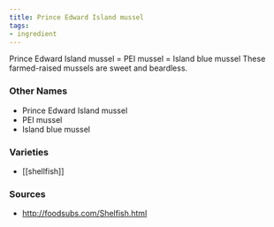 ```yaml
---
title: Prince Edward Island mussel
tags:
- ingredient
---
```

Prince Edward Island mussel = PEI mussel = Island blue mussel These farmed-raised mussels are sweet and beardless.

### Other Names

* Prince Edward Island mussel
* PEI mussel
* Island blue mussel

### Varieties

* [[shellfish]]

### Sources
* http://foodsubs.com/Shelfish.html
